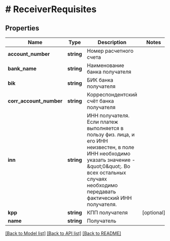 # # ReceiverRequisites

## Properties

Name | Type | Description | Notes
------------ | ------------- | ------------- | -------------
**account_number** | **string** | Номер расчетного счета |
**bank_name** | **string** | Наименование банка получателя |
**bik** | **string** | БИК банка получателя |
**corr_account_number** | **string** | Корреспондентский счёт банка получателя |
**inn** | **string** | ИНН получателя. Если платеж выполняется в пользу физ. лица, и его ИНН неизвестен, в поле ИНН необходимо указать значение - \&quot;0\&quot;. Во всех остальных случаях необходимо передавать фактический ИНН получателя. |
**kpp** | **string** | КПП получателя | [optional]
**name** | **string** | Получатель |

[[Back to Model list]](../../README.md#models) [[Back to API list]](../../README.md#endpoints) [[Back to README]](../../README.md)
